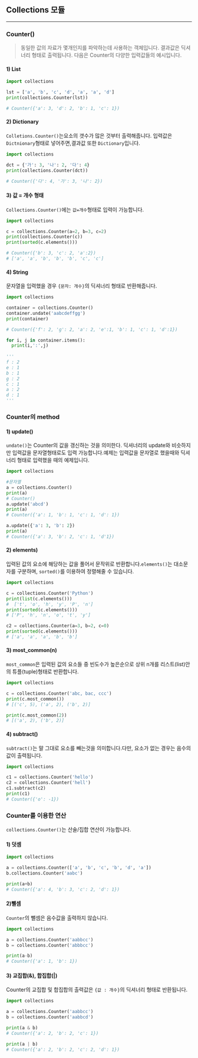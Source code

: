 ## Collections 모듈

-----

### Counter()

> 동일한 값의 자료가 몇개인지를 파악하는데 사용하는 객체입니다. 결과값은 딕셔너리 형태로 출력됩니다. 다음은 Counter의 다양한 입력값들의 예시입니다.

#### 1) List

```python
import collections

lst = ['a', 'b', 'c', 'd', 'a', 'a', 'd']
print(collections.Counter(lst))

# Counter({'a': 3, 'd': 2, 'b': 1, 'c': 1})
```

#### 2) Dictionary

`Colletions.Counter()`는요소의 갯수가 많은 것부터 출력해줍니다. 입력값은 `Dictnionary`형태로 넣어주면,결과값 또한 `Dictionary`입니다.

```python
import collections

dct = {'가': 3, '나': 2, '다': 4}
print(collections.Counter(dct))

# Counter({'다': 4, '가': 3, '나': 2})
```

#### 3) 값 = 개수 형태

`Collections.Counter()`에는 `값=개수`형태로 입력이 가능합니다.

```python
import collections

c = collections.Counter(a=2, b=3, c=2)
print(collections.Counter(c))
print(sorted(c.elements()))

# Counter({'b': 3, 'c': 2, 'a':2})
# ['a', 'a', 'b', 'b', 'b', 'c', 'c']
```

#### 4) String

문자열을 입력했을 경우 `{문자: 개수}`의 딕셔너리 형태로 반환해줍니다.

```python
import collections

container = collections.Counter()
container.undate('aabcdeffgg')
print(container)

# Counter({'f': 2, 'g': 2, 'a': 2, 'e':1, 'b': 1, 'c': 1, 'd':1})

for i, j in container.items():
  print(i,':',j)
 
'''
f : 2
e : 1
b : 1
g : 2
c : 1
a : 2
d : 1
'''
```

### Counter의 method

#### 1) update()

`undate()`는 Counter의 값을 갱신하는 것을 의미한다. 딕셔너리의 update와 비슷하지만 입력값을 문자열형태로도 입력 가능합니다.예제는 입력값을 문자열로 했을때와 딕셔너리 형태로 입력했을 때의 예제입니다.

```python
import collections

#문자열
a = collections.Counter()
print(a)
# Counter()
a.update('abcd')
print(a)
# Counter({'a': 1, 'b': 1, 'c': 1, 'd': 1})

a.update({'a': 3, 'b': 2})
print(a)
# Counter({'a': 3, 'b': 2, 'c': 1, 'd'1})
```

#### 2) elements)

입력된 값의 요소에 해당하는 값을 풀어서 문작위로 반환합니다.`elements()`는 대소문자를 구분하며, `sorted()`를 이용하여 정렬해줄 수 있습니다.

```python
import collections

c = collections.Counter('Python')
print(list(c.elements()))
#  ['t', 'o', 'h', 'y', 'P', 'n']
print(sorted(c.elements()))
# ['P', 'h', 'n', 'o', 't', 'y']

c2 = collections.Counter(a=3, b=2, c=0)
print(sorted(c.elements()))
# ['a', 'a', 'a', 'b', 'b']
```

#### 3) most_common(n)

`most_common`은 입력된 값의 요소들 중 빈도수가 높은순으로 상위 n개를 리스트(list)안의 튜플(tuple)형태로 반환합니다.

```python
import collections

c = collections.Counter('abc, bac, ccc')
print(c.most_common())
# [('c', 5), ('a', 2), ('b', 2)]

print(c.most_common(2))
# [('a', 2), ('b', 2)]
```

#### 4) subtract()

`subtract()`는 말 그대로 요소를 빼는것을 의미합니다.다만, 요소가 없는 경우는 음수의 값이 출력됩니다.

```python
import collections

c1 = collections.Counter('hello')
c2 = collections.Counter('hell')
c1.subtract(c2)
print(c1)
# Counter({'o': -1})
```

### Counter를 이용한 연산

`collections.Counter()`는 산술/집합 연산이 가능합니다.

#### 1) 덧셈

```python
import collections

a = collections.Counter(['a', 'b', 'c', 'b', 'd', 'a'])
b.collections.Counter('aabc')

print(a+b)
# Counter({'a': 4, 'b': 3, 'c': 2, 'd': 1})
```

#### 2)뺄셈

`Counter`의 뺄셈은 음수값을 출력하지 않습니다.

```python
import collections

a = collections.Counter('aabbcc')
b = collections.Counter('abbbcc')

print(a-b)
# Counter({'a': 1, 'b': 1})
```

#### 3) 교집합(&), 합집합(|)

Counter의 교집합 및 합집합의 출력값은 `{값 : 개수}`의 딕셔너리 형태로 반환됩니다.

```python
import collections

a = collections.Counter('aabbcc')
b = collections.Counter('aabbcd')

print(a & b)
# Counter({'a': 2, 'b': 2, 'c': 1})

print(a | b)
# Counter({'a': 2, 'b': 2, 'c': 2, 'd': 1})
```

